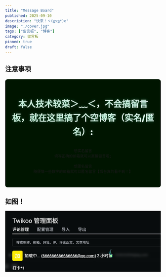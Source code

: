 ```yaml
---
title: "Message Board"
published: 2025-09-10
description: "快来！ヾ(≧▽≦*)o"
image: "./cover.jpg"
tags: ["留言板", "博客"]
category: 留言板
pinned: true
draft: false
---
```


## 注意事项

<div style="text-align: center; padding: 30px 20px; background-color: #001500ff; border-radius: 8px; margin: 20px 0;">
  <p style="font-size: 28px; font-weight: 900; line-height: 1.6; transition: transform 0.3s ease; cursor: default;
             background: linear-gradient(45deg, #e4f3e7ff, #f5fbf9ff); -webkit-background-clip: text; background-clip: text; color: transparent;
             text-shadow: 0 0 10px rgba(54, 211, 153, 0.3);">
    本人技术较菜＞﹏＜，不会搞留言板，就在这里搞了个空博客（实名/匿名）:

    想实名留言
    填写正确的邮箱就可以直接留言啦;

    想匿名留言
    随便填一些数字的邮箱就可以匿名留言【后台真的看不到！】

  </p>
</div>

## 如图！

![证据！](image.png)



